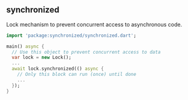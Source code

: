 ## synchronized

Lock mechanism to prevent concurrent access to asynchronous code.

```dart
import 'package:synchronized/synchronized.dart';

main() async {
  // Use this object to prevent concurrent access to data
  var lock = new Lock();
  ...
  await lock.synchronized(() async {
    // Only this block can run (once) until done
    ...
  });
}
```